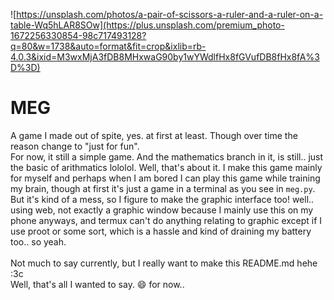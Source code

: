 ![https://unsplash.com/photos/a-pair-of-scissors-a-ruler-and-a-ruler-on-a-table-Wq5hLAR8SOw](https://plus.unsplash.com/premium_photo-1672256330854-98c717493128?q=80&w=1738&auto=format&fit=crop&ixlib=rb-4.0.3&ixid=M3wxMjA3fDB8MHxwaG90by1wYWdlfHx8fGVufDB8fHx8fA%3D%3D)
# MEG
 A game I made out of spite, yes. at first at least. Though over time the reason change to "just for fun".<br>
 For now, it still a simple game. And the mathematics branch in it, is still.. just the basic of arithmatics lololol. Well, that's about it.
 I make this game mainly for myself and perhaps when I am bored I can play this game while training my brain, though at first it's just a game in a terminal as you see in `meg.py`. But it's kind of a mess, so I figure to
 make the graphic interface too! well.. using web, not exactly a graphic window because I mainly use this on my phone anyways, and termux can't do anything relating to graphic except if I use proot or some sort, which is a hassle and kind of draining my battery too.. so yeah.
 <br>
<br>
 Not much to say currently, but I really want to make this README.md hehe :3c<br>
 Well, that's all I wanted to say. 😄 for now..
